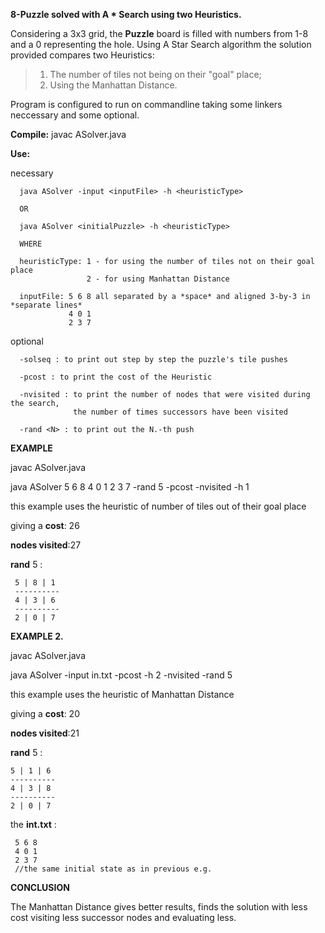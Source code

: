 **8-Puzzle solved with A * Search using two Heuristics.**

Considering a 3x3 grid, the **Puzzle** board is filled with numbers from 1-8 and a 0 representing the hole. Using A Star Search algorithm the solution provided compares two Heuristics:
> 1. The number of tiles not being on their "goal" place;
> 2. Using the Manhattan Distance.
  
 Program is configured to run on commandline taking some linkers neccessary and some optional.
 
**Compile:**
          javac ASolver.java
 
**Use:**
 
 necessary
 
      java ASolver -input <inputFile> -h <heuristicType>  
      
      OR
      
      java ASolver <initialPuzzle> -h <heuristicType>
      
      WHERE
      
      heuristicType: 1 - for using the number of tiles not on their goal place
                     2 - for using Manhattan Distance
      
      inputFile: 5 6 8 all separated by a *space* and aligned 3-by-3 in *separate lines*
                 4 0 1
                 2 3 7
 
 optional
 
      -solseq : to print out step by step the puzzle's tile pushes
      
      -pcost : to print the cost of the Heuristic
      
      -nvisited : to print the number of nodes that were visited during the search,
                  the number of times successors have been visited
      
      -rand <N> : to print out the N.-th push
      
**EXAMPLE**

javac ASolver.java

java ASolver 5 6 8 4 0 1 2 3 7 -rand 5 -pcost -nvisited -h 1  

this example uses the heuristic of number of tiles out of their goal place 

giving a **cost**: 26

**nodes visited**:27

**rand** 5 :
    
     5 | 8 | 1
     ----------
     4 | 3 | 6
     ----------
     2 | 0 | 7

**EXAMPLE 2.**

javac ASolver.java

java ASolver -input in.txt -pcost -h 2 -nvisited -rand 5

this example uses the heuristic of Manhattan Distance

giving a **cost**: 20

**nodes visited**:21

**rand** 5 :
    
    5 | 1 | 6
    ----------
    4 | 3 | 8
    ----------
    2 | 0 | 7


the **int.txt** :
     
     5 6 8
     4 0 1 
     2 3 7
     //the same initial state as in previous e.g. 

**CONCLUSION**

The Manhattan Distance gives better results, finds the solution with less cost visiting less successor nodes and evaluating less.
